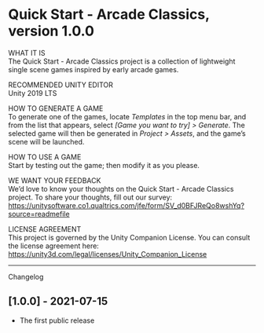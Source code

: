 Quick Start - Arcade Classics, version 1.0.0
============================================

WHAT IT IS<br>
The Quick Start - Arcade Classics project is a collection of lightweight single scene games inspired by early arcade games.

RECOMMENDED UNITY EDITOR<br>
Unity 2019 LTS

HOW TO GENERATE A GAME<br>
To generate one of the games, locate *Templates* in the top menu bar, and from the list that appears, select *[Game you want to try] > Generate*.
The selected game will then be generated in *Project > Assets*, and the game’s scene will be launched.

HOW TO USE A GAME<br>
Start by testing out the game; then modify it as you please.

WE WANT YOUR FEEDBACK<br>
We’d love to know your thoughts on the Quick Start - Arcade Classics project.
To share your thoughts, fill out our survey: https://unitysoftware.co1.qualtrics.com/jfe/form/SV_d0BFJReQo8wshYq?source=readmefile

LICENSE AGREEMENT<br>
This project is governed by the Unity Companion License.
You can consult the license agreement here: https://unity3d.com/legal/licenses/Unity_Companion_License

---------------------------------
Changelog
## [1.0.0] - 2021-07-15
- The first public release
